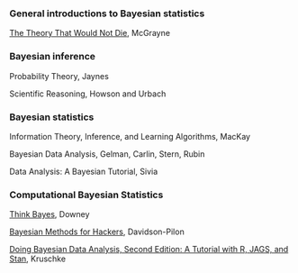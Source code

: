 ### General introductions to Bayesian statistics

[The Theory That Would Not Die](http://www.amazon.com/Theory-That-Would-Not-Die/dp/0300188226), McGrayne


### Bayesian inference

Probability Theory, Jaynes

Scientific Reasoning, Howson and Urbach


### Bayesian statistics

Information Theory, Inference, and Learning Algorithms, MacKay

Bayesian Data Analysis, Gelman, Carlin, Stern, Rubin

Data Analysis: A Bayesian Tutorial, Sivia


### Computational Bayesian Statistics

[Think Bayes](http://www.amazon.com/Think-Bayes-Allen-B-Downey/dp/1449370780), Downey

[Bayesian Methods for Hackers](http://www.amazon.com/Bayesian-Methods-Hackers-Probabilistic-Addison-Wesley/dp/0133902838), Davidson-Pilon

[Doing Bayesian Data Analysis, Second Edition: A Tutorial with R, JAGS, and Stan](http://www.amazon.com/Doing-Bayesian-Data-Analysis-Second/dp/0124058884), Kruschke
